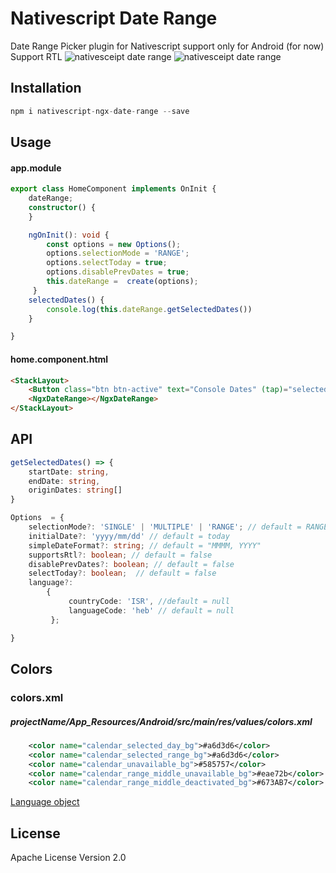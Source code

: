 # Nativescript Date Range

Date Range Picker plugin for Nativescript support only for Android (for now)
Support RTL
![nativesceipt date range](https://raw.githubusercontent.com/dudipsh/nativescript-ngx-date-range/master/screenshots/calendar_he.png)
![nativesceipt date range](https://raw.githubusercontent.com/dudipsh/nativescript-ngx-date-range/master/screenshots/calendar_en.png)

## Installation

```javascript
npm i nativescript-ngx-date-range --save
```

## Usage 

#### app.module
```typescript
export class HomeComponent implements OnInit {
    dateRange;
    constructor() {
    }

    ngOnInit(): void {
        const options = new Options();
        options.selectionMode = 'RANGE';
        options.selectToday = true;
        options.disablePrevDates = true;
        this.dateRange =  create(options);
     }
    selectedDates() {
        console.log(this.dateRange.getSelectedDates())
    }

}
```

#### home.component.html
```html
<StackLayout>
    <Button class="btn btn-active" text="Console Dates" (tap)="selectedDates()"></Button>
    <NgxDateRange></NgxDateRange>
</StackLayout>
```

## API
```typescript
getSelectedDates() => {
    startDate: string,
    endDate: string,
    originDates: string[]
}

Options  = {
    selectionMode?: 'SINGLE' | 'MULTIPLE' | 'RANGE'; // default = RANGE
    initialDate?: 'yyyy/mm/dd' // default = today
    simpleDateFormat?: string; // default = "MMMM, YYYY"
    supportsRtl?: boolean; // default = false
    disablePrevDates?: boolean; // default = false
    selectToday?: boolean;  // default = false
    language?: 
        {
             countryCode: 'ISR', //default = null
             languageCode: 'heb' // default = null
         };

}
```
## Colors
### colors.xml

##### projectName/App_Resources/Android/src/main/res/values/colors.xml
```xml
    <color name="calendar_selected_day_bg">#a6d3d6</color>
    <color name="calendar_selected_range_bg">#a6d3d6</color>
    <color name="calendar_unavailable_bg">#585757</color>
    <color name="calendar_range_middle_unavailable_bg">#eae72b</color>
    <color name="calendar_range_middle_deactivated_bg">#673AB7</color>
```

[Language object](https://www.localeplanet.com/java/he-IL/index.html)





## License


Apache License Version 2.0
